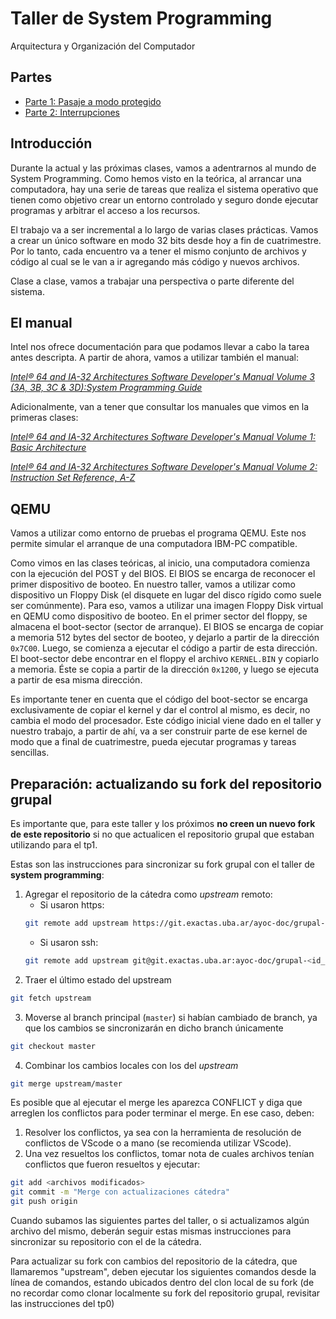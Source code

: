 # Taller de System Programming

Arquitectura y Organización del Computador

## Partes

- [Parte 1: Pasaje a modo protegido](modo-protegido.md)
- [Parte 2: Interrupciones](interrupciones.md)

## Introducción

Durante la actual y las próximas clases, vamos a adentrarnos al mundo de
System Programming. Como hemos visto en la teórica, al arrancar una
computadora, hay una serie de tareas que realiza el sistema operativo
que tienen como objetivo crear un entorno controlado y seguro donde
ejecutar programas y arbitrar el acceso a los recursos.

El trabajo va a ser incremental a lo largo de varias clases prácticas.
Vamos a crear un único software en modo 32 bits desde hoy a fin de
cuatrimestre. Por lo tanto, cada encuentro va a tener el mismo conjunto
de archivos y código al cual se le van a ir agregando más código y
nuevos archivos.

Clase a clase, vamos a trabajar una perspectiva o parte diferente del
sistema.

## El manual

Intel nos ofrece documentación para que podamos llevar a cabo la tarea
antes descripta. A partir de ahora, vamos a utilizar también el manual:

[*Intel® 64 and IA-32 Architectures Software Developer's Manual Volume 3
(3A, 3B, 3C & 3D):System Programming
Guide*](https://software.intel.com/content/dam/develop/external/us/en/documents-tps/325384-sdm-vol-3abcd.pdf)

Adicionalmente, van a tener que consultar los manuales que vimos en la
primeras clases:

[*Intel® 64 and IA-32 Architectures Software Developer\'s Manual Volume
1: Basic
Architecture*](https://software.intel.com/content/dam/develop/external/us/en/documents-tps/253665-sdm-vol-1.pdf)

[*Intel® 64 and IA-32 Architectures Software Developer\'s Manual Volume
2: Instruction Set Reference,
A-Z*](https://software.intel.com/content/dam/develop/external/us/en/documents-tps/325383-sdm-vol-2abcd.pdf)

## QEMU

Vamos a utilizar como entorno de pruebas el programa QEMU. Este nos
permite simular el arranque de una computadora IBM-PC compatible.

Como vimos en las clases teóricas, al inicio, una computadora comienza
con la ejecución del POST y del BIOS. El BIOS se encarga de reconocer el
primer dispositivo de booteo. En nuestro taller, vamos a utilizar como
dispositivo un Floppy Disk (el disquete en lugar del disco rígido como
suele ser comúnmente). Para eso, vamos a utilizar una imagen Floppy Disk
virtual en QEMU como dispositivo de booteo. En el primer sector del
floppy, se almacena el boot-sector (sector de arranque). El BIOS se
encarga de copiar a memoria 512 bytes del sector de booteo, y dejarlo a
partir de la dirección `0x7C00`. Luego, se comienza a ejecutar el código a
partir de esta dirección. El boot-sector debe encontrar en el floppy el
archivo `KERNEL.BIN` y copiarlo a memoria. Éste se copia a partir de la
dirección `0x1200`, y luego se ejecuta a partir de esa misma dirección.

Es importante tener en cuenta que el código del boot-sector se encarga
exclusivamente de copiar el kernel y dar el control al mismo, es decir,
no cambia el modo del procesador. Este código inicial viene dado en el
taller y nuestro trabajo, a partir de ahí, va a ser construir parte de
ese kernel de modo que a final de cuatrimestre, pueda ejecutar programas
y tareas sencillas.

## Preparación: actualizando su fork del repositorio grupal

Es importante que, para este taller y los próximos **no creen un nuevo fork de este repositorio** si no que actualicen el repositorio grupal que estaban utilizando para el tp1.

Estas son las instrucciones para sincronizar su fork grupal con el taller de **system programming**:

1. Agregar el repositorio de la cátedra como *upstream* remoto:
   - Si usaron https:
	```sh
	git remote add upstream https://git.exactas.uba.ar/ayoc-doc/grupal-<id_cuatrimestre>.git
	```
   - Si usaron ssh:
	```sh
	git remote add upstream git@git.exactas.uba.ar:ayoc-doc/grupal-<id_cuatrimestre>.git
	```
2. Traer el último estado del upstream
```sh
git fetch upstream
```
3. Moverse al branch principal (`master`) si habían cambiado de branch, ya que los cambios se sincronizarán en dicho branch únicamente
```sh
git checkout master
```
4. Combinar los cambios locales con los del *upstream*
```sh
git merge upstream/master
```

Es posible que al ejecutar el merge les aparezca CONFLICT y diga que arreglen los conflictos para poder terminar el merge.
En ese caso, deben:
1. Resolver los conflictos, ya sea con la herramienta de resolución de conflictos de VScode o a mano (se recomienda utilizar VScode).
2. Una vez resueltos los conflictos, tomar nota de cuales archivos tenían conflictos que fueron resueltos y ejecutar:
```sh
git add <archivos modificados>
git commit -m "Merge con actualizaciones cátedra"
git push origin
```

Cuando subamos las siguientes partes del taller, o si actualizamos algún archivo del mismo, deberán seguir estas mismas instrucciones para sincronizar su repositorio con el de la cátedra.

Para actualizar su fork con cambios del repositorio de la cátedra, que llamaremos "upstream", deben ejecutar los siguientes comandos desde la línea de comandos, estando ubicados dentro del clon local de su fork (de no recordar como clonar localmente su fork del repositorio grupal, revisitar las instrucciones del tp0)
